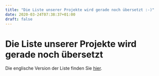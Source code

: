 ```yaml
---
title: "Die Liste unserer Projekte wird gerade noch übersetzt :-)"
date: 2020-03-24T07:38:37+01:00
draft: false
---
```

# Die Liste unserer Projekte wird gerade noch übersetzt

Die englische Version der Liste finden Sie [hier](/en/page).
